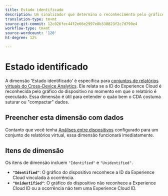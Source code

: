 ```yaml
---
title: Estado identificado
description: Um sinalizador que determina o reconhecimento pelo gráfico do dispositivo.
translation-type: tm+mt
source-git-commit: 12c026fec44f2e66e2997e8b338823f2c7d790e4
workflow-type: tm+mt
source-wordcount: '120'
ht-degree: 12%

---
```



# Estado identificado

A dimensão &#39;Estado identificado&#39; é específica para [conjuntos de relatórios virtuais do Cross-Device Analytics](../cda/overview.md). Ele relata se a ID do Experience Cloud é reconhecida pelo gráfico do dispositivo no momento em que o relatório é executado. Essa dimensão é útil para entender o quão bem o CDA costuma suturar ou &quot;compactar&quot; dados.

## Preencher esta dimensão com dados

Contanto que você tenha [Análises entre dispositivos](../cda/overview.md) configurado para um conjunto de relatórios virtual, essa dimensão funcionará imediatamente.

## Itens de dimensão

Os itens de dimensão incluem `"Identified"` e `"Unidentified"`.

* **`"Identified"`**: O gráfico do dispositivo reconhece a ID da Experience Cloud vinculada à ocorrência.
* **`"Unidentified"`**: O gráfico do dispositivo não reconhece a Experience Cloud ID ou a ocorrência não tem uma Experience Cloud ID.
